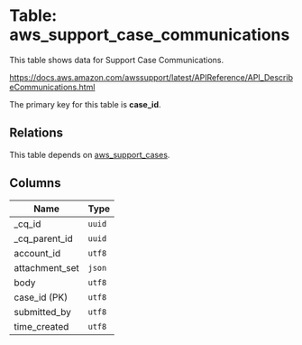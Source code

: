 # Table: aws_support_case_communications

This table shows data for Support Case Communications.

https://docs.aws.amazon.com/awssupport/latest/APIReference/API_DescribeCommunications.html

The primary key for this table is **case_id**.

## Relations

This table depends on [aws_support_cases](aws_support_cases.md).

## Columns

| Name          | Type          |
| ------------- | ------------- |
|_cq_id|`uuid`|
|_cq_parent_id|`uuid`|
|account_id|`utf8`|
|attachment_set|`json`|
|body|`utf8`|
|case_id (PK)|`utf8`|
|submitted_by|`utf8`|
|time_created|`utf8`|